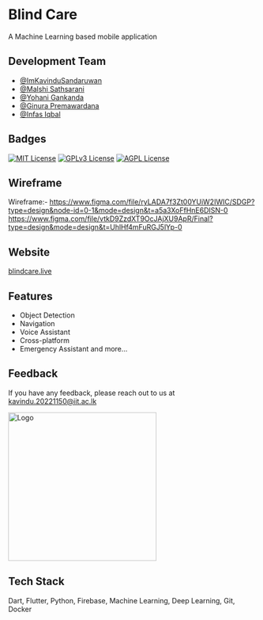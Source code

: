 
# Blind Care

A Machine Learning based mobile application

## Development Team

- [@ImKavinduSandaruwan](https://github.com/ImKavinduSandaruwan)
- [@Malshi Sathsarani](https://github.com/malshisathsarani)
- [@Yohani Gankanda](https://github.com/YohaniGankanda)
- [@Ginura Premawardana](https://github.com/)
- [@Infas Iqbal](https://github.com/)


## Badges

[![MIT License](https://img.shields.io/badge/License-MIT-green.svg)](https://choosealicense.com/licenses/mit/)
[![GPLv3 License](https://img.shields.io/badge/License-GPL%20v3-yellow.svg)](https://opensource.org/licenses/)
[![AGPL License](https://img.shields.io/badge/license-AGPL-blue.svg)](http://www.gnu.org/licenses/agpl-3.0)


## Wireframe

Wireframe:- https://www.figma.com/file/ryLADA7f3Zt00YUiW2IWIC/SDGP?type=design&node-id=0-1&mode=design&t=a5a3XoFfHnE6DISN-0
https://www.figma.com/file/vtkD9ZzdXT9OcJAjXU9ApR/Final?type=design&mode=design&t=UhlHf4mFuRGJ5lYp-0


## Website

[blindcare.live](https://blindcare.live/)


## Features

- Object Detection
- Navigation
- Voice Assistant
- Cross-platform
- Emergency Assistant and more...


## Feedback

If you have any feedback, please reach out to us at kavindu.20221150@iit.ac.lk


<img src="https://github.com/ImKavinduSandaruwan/Blind_Care/blob/master/images/applogo.jpeg" alt="Logo" width="300"/>


## Tech Stack

Dart, Flutter, Python, Firebase, Machine Learning, Deep Learning, Git, Docker

